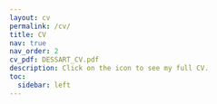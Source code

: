 ```yaml
---
layout: cv
permalink: /cv/
title: CV
nav: true
nav_order: 2
cv_pdf: DESSART_CV.pdf
description: Click on the icon to see my full CV.
toc:
  sidebar: left
---
```

